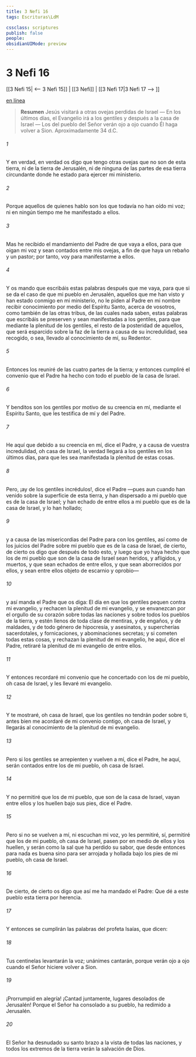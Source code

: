 ```yaml
---
title: 3 Nefi 16
tags: Escrituras\LdM

cssclass: scriptures
publish: false
people:
obsidianUIMode: preview
---
```


# 3 Nefi 16
[[3 Nefi 15| <-- 3 Nefi 15]] | [[3 Nefi]] | [[3 Nefi 17|3 Nefi 17 --> ]]

[en línea](https://churchofjesuschrist.org/study/scriptures/bofm/3-ne/16?lang=spa)

> __Resumen__
Jesús visitará a otras ovejas perdidas de Israel — En los últimos días, el Evangelio irá a los gentiles y después a la casa de Israel — Los del pueblo del Señor verán ojo a ojo cuando Él haga volver a Sion. Aproximadamente 34 d.C.

###### 1 
Y en verdad, en verdad os digo que tengo otras ovejas que no son de esta tierra, ni de la tierra de Jerusalén, ni de ninguna de las partes de esa tierra circundante donde he estado para ejercer mi ministerio.

###### 2 
Porque aquellos de quienes hablo son los que todavía no han oído mi voz; ni en ningún tiempo me he manifestado a ellos.

###### 3 
Mas he recibido el mandamiento del Padre de que vaya a ellos, para que oigan mi voz y sean contados entre mis ovejas, a fin de que haya un rebaño y un pastor; por tanto, voy para manifestarme a ellos.

###### 4 
Y os mando que escribáis estas palabras después que me vaya, para que si se da el caso de que mi pueblo en Jerusalén, aquellos que me han visto y han estado conmigo en mi ministerio, no le piden al Padre en mi nombre recibir conocimiento por medio del Espíritu Santo, acerca de vosotros, como también de las otras tribus, de las cuales nada saben, estas palabras que escribáis se preserven y sean manifestadas a los gentiles, para que mediante la plenitud de los gentiles, el resto de la posteridad de aquellos, que será esparcido sobre la faz de la tierra a causa de su incredulidad, sea recogido, o sea, llevado al conocimiento de mí, su Redentor.

###### 5 
Entonces los reuniré de las cuatro partes de la tierra; y entonces cumpliré el convenio que el Padre ha hecho con todo el pueblo de la casa de Israel.

###### 6 
Y benditos son los gentiles por motivo de su creencia en mí, mediante el Espíritu Santo, que les testifica de mí y del Padre.

###### 7 
He aquí que debido a su creencia en mí, dice el Padre, y a causa de vuestra incredulidad, oh casa de Israel, la verdad llegará a los gentiles en los últimos días, para que les sea manifestada la plenitud de estas cosas.

###### 8 
Pero, ¡ay de los gentiles incrédulos!, dice el Padre —pues aun cuando han venido sobre la superficie de esta tierra, y han dispersado a mi pueblo que es de la casa de Israel; y han echado de entre ellos a mi pueblo que es de la casa de Israel, y lo han hollado;

###### 9 
y a causa de las misericordias del Padre para con los gentiles, así como de los juicios del Padre sobre mi pueblo que es de la casa de Israel, de cierto, de cierto os digo que después de todo esto, y luego que yo haya hecho que los de mi pueblo que son de la casa de Israel sean heridos, y afligidos, y muertos, y que sean echados de entre ellos, y que sean aborrecidos por ellos, y sean entre ellos objeto de escarnio y oprobio—

###### 10 
y así manda el Padre que os diga: El día en que los gentiles pequen contra mi evangelio, y rechacen la plenitud de mi evangelio, y se envanezcan por el orgullo de su corazón sobre todas las naciones y sobre todos los pueblos de la tierra, y estén llenos de toda clase de mentiras, y de engaños, y de maldades, y de todo género de hipocresía, y asesinatos, y supercherías sacerdotales, y fornicaciones, y abominaciones secretas; y si cometen todas estas cosas, y rechazan la plenitud de mi evangelio, he aquí, dice el Padre, retiraré la plenitud de mi evangelio de entre ellos.

###### 11 
Y entonces recordaré mi convenio que he concertado con los de mi pueblo, oh casa de Israel, y les llevaré mi evangelio.

###### 12 
Y te mostraré, oh casa de Israel, que los gentiles no tendrán poder sobre ti, antes bien me acordaré de mi convenio contigo, oh casa de Israel, y llegarás al conocimiento de la plenitud de mi evangelio.

###### 13 
Pero si los gentiles se arrepienten y vuelven a mí, dice el Padre, he aquí, serán contados entre los de mi pueblo, oh casa de Israel.

###### 14 
Y no permitiré que los de mi pueblo, que son de la casa de Israel, vayan entre ellos y los huellen bajo sus pies, dice el Padre.

###### 15 
Pero si no se vuelven a mí, ni escuchan mi voz, yo les permitiré, sí, permitiré que los de mi pueblo, oh casa de Israel, pasen por en medio de ellos y los huellen, y serán como la sal que ha perdido su sabor, que desde entonces para nada es buena sino para ser arrojada y hollada bajo los pies de mi pueblo, oh casa de Israel.

###### 16 
De cierto, de cierto os digo que así me ha mandado el Padre: Que dé a este pueblo esta tierra por herencia.

###### 17 
Y entonces se cumplirán las palabras del profeta Isaías, que dicen:

###### 18 
Tus centinelas levantarán la voz; unánimes cantarán, porque verán ojo a ojo cuando el Señor hiciere volver a Sion.

###### 19 
¡Prorrumpid en alegría! ¡Cantad juntamente, lugares desolados de Jerusalén! Porque el Señor ha consolado a su pueblo, ha redimido a Jerusalén.

###### 20 
El Señor ha desnudado su santo brazo a la vista de todas las naciones, y todos los extremos de la tierra verán la salvación de Dios.

